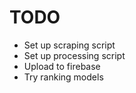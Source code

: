 # TODO

- Set up scraping script
- Set up processing script
- Upload to firebase
- Try ranking models